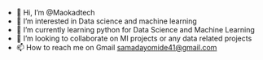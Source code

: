 - 👋 Hi, I’m @Maokadtech
- 👀 I’m interested in Data science and machine learning
- 🌱 I’m currently learning  python for Data Science and Machine Learning 
- 💞️ I’m looking to collaborate on Ml projects or any data related projects
- 📫 How to reach me on Gmail samadayomide41@gmail.com

<!---
Maokadtech/Maokadtech is a ✨ special ✨ repository because its `README.md` (this file) appears on your GitHub profile.
You can click the Preview link to take a look at your changes.
--->
